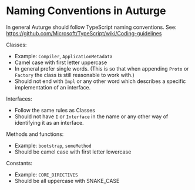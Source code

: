 # Naming Conventions in Auturge

In general Auturge should follow TypeScript naming conventions.
See: <https://github.com/Microsoft/TypeScript/wiki/Coding-guidelines>

Classes:

- Example: `Compiler`, `ApplicationMetadata`
- Camel case with first letter uppercase
- In general prefer single words. (This is so that when appending `Proto` or `Factory` the class
  is still reasonable to work with.)
- Should not end with `Impl` or any other word which describes a specific implementation of an
  interface.

Interfaces:

- Follow the same rules as Classes
- Should not have `I` or `Interface` in the name or any other way of identifying it as an interface.

Methods and functions:

- Example: `bootstrap`, `someMethod`
- Should be camel case with first letter lowercase

Constants:

- Example: `CORE_DIRECTIVES`
- Should be all uppercase with SNAKE_CASE
